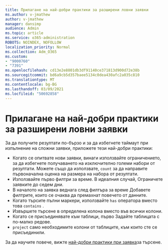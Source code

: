 ```yaml
---
title: Прилагане на най-добри практики за разширени ловни заявки
ms.author: v-jmathew
author: v-jmathew
manager: dansimp
audience: Admin
ms.topic: article
ms.service: o365-administration
ROBOTS: NOINDEX, NOFOLLOW
localization_priority: Normal
ms.collection: Adm_O365
ms.custom:
- "9000760"
- "7391"
ms.openlocfilehash: cd13e2e8801db3df91140ce371813d900d72e38b
ms.sourcegitcommit: bd6a9cb5d357baee5134c0dea430afc2a035c810
ms.translationtype: MT
ms.contentlocale: bg-BG
ms.lasthandoff: 03/09/2021
ms.locfileid: "50692858"
---
```

# <a name="apply-best-practices-for-advanced-hunting-queries"></a>Прилагане на най-добри практики за разширени ловни заявки

За да получите резултати по-бързо и за да избегнете таймаут при изпълнение на сложни заявки, приложете тези най-добри практики:

- Когато се опитвате нови заявки, винаги използвайте ограничението, за да избегнете получаването на изключително големи набори от резултати. Можете също да използвате, `count` за да направите първоначална оценка на размера на набора от резултати.
- Използвайте първо филтри за време. В идеалния случай, Ограничете заявките до седем дни.
- В началото на заявка веднага след филтъра за време Добавете филтрите, които се очаква да премахнат повечето от данните.
- Когато търсите пълни маркери, използвайте `has` оператора вместо това `contains` .
- Извършете търсене в определена колона вместо във всички колони.
- Когато се присъединявате към таблици, първо Задайте таблицата с по-малко редове.
- `project` само необходимите колони от таблиците, към които сте се присъединили.

За да научите повече, вижте [най-добри практики при заявка](https://go.microsoft.com/fwlink/?linkid=2144812)за търсене.
